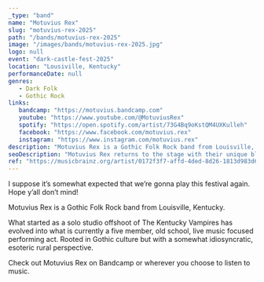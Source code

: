 ```yaml
---
_type: "band"
name: "Motuvius Rex"
slug: "motuvius-rex-2025"
path: "/bands/motuvius-rex-2025"
image: "/images/bands/motuvius-rex-2025.jpg"
logo: null
event: "dark-castle-fest-2025"
location: "Lousiville, Kentucky"
performanceDate: null
genres:
   - Dark Folk
   - Gothic Rock
links:
   bandcamp: "https://motuvius.bandcamp.com"
   youtube: "https://www.youtube.com/@MotuviusRex"
   spotify: "https://open.spotify.com/artist/73G4Bq9oKstQM4UXKulleh"
   facebook: "https://www.facebook.com/motuvius.rex"
   instagram: "https://www.instagram.com/motuvius.rex"
description: "Motuvius Rex is a Gothic Folk Rock band from Louisville, Kentucky. What started as a solo studio offshoot of The Kentucky Vampires has evolved into what is currently a five member, old school, live music focused performing act. Rooted in Gothic culture but with a somewhat idiosyncratic, esoteric rural perspective."
seoDescription: "Motuvius Rex returns to the stage with their unique blend of Gothic Folk Rock. Hailing from Louisville, KY, this five-piece band fuses dark culture with rural roots."
ref: "https://musicbrainz.org/artist/0172f3f7-affd-4ded-8d26-1813d983d6a6"
---
```


I suppose it’s somewhat expected that we’re gonna play this festival again.
Hope y’all don’t mind!

Motuvius Rex is a Gothic Folk Rock band from Louisville, Kentucky.

What started as a solo studio offshoot of The Kentucky Vampires has evolved into what is currently a five member, old school, live music focused performing act.
Rooted in Gothic culture but with a somewhat idiosyncratic, esoteric rural perspective.

Check out Motuvius Rex on Bandcamp or wherever you choose to listen to music.